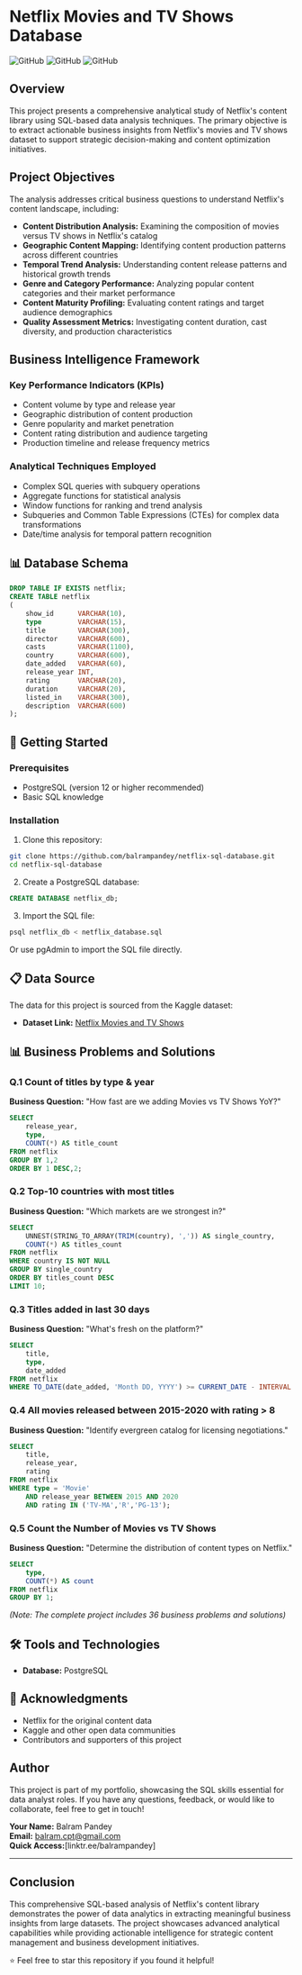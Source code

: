 # Netflix Movies and TV Shows Database

![GitHub](https://img.shields.io/badge/SQL-PostgreSQL-blue) ![GitHub](https://img.shields.io/badge/Status-Active-brightgreen) ![GitHub](https://img.shields.io/badge/Data-Netflix%20Content-red)

## Overview

This project presents a comprehensive analytical study of Netflix's content library using SQL-based data analysis techniques. The primary objective is to extract actionable business insights from Netflix's movies and TV shows dataset to support strategic decision-making and content optimization initiatives.

## Project Objectives

The analysis addresses critical business questions to understand Netflix's content landscape, including:

- **Content Distribution Analysis:** Examining the composition of movies versus TV shows in Netflix's catalog
- **Geographic Content Mapping:** Identifying content production patterns across different countries
- **Temporal Trend Analysis:** Understanding content release patterns and historical growth trends
- **Genre and Category Performance:** Analyzing popular content categories and their market performance
- **Content Maturity Profiling:** Evaluating content ratings and target audience demographics
- **Quality Assessment Metrics:** Investigating content duration, cast diversity, and production characteristics

## Business Intelligence Framework

### Key Performance Indicators (KPIs)
- Content volume by type and release year
- Geographic distribution of content production
- Genre popularity and market penetration
- Content rating distribution and audience targeting
- Production timeline and release frequency metrics

### Analytical Techniques Employed
- Complex SQL queries with subquery operations
- Aggregate functions for statistical analysis
- Window functions for ranking and trend analysis
- Subqueries and Common Table Expressions (CTEs) for complex data transformations
- Date/time analysis for temporal pattern recognition

## 📊 Database Schema

```sql
DROP TABLE IF EXISTS netflix;
CREATE TABLE netflix
(
    show_id      VARCHAR(10),
    type         VARCHAR(15),
    title        VARCHAR(300),
    director     VARCHAR(600),
    casts        VARCHAR(1100),
    country      VARCHAR(600),
    date_added   VARCHAR(60),
    release_year INT,
    rating       VARCHAR(20),
    duration     VARCHAR(20),
    listed_in    VARCHAR(300),
    description  VARCHAR(600)
);
```

## 🚀 Getting Started

### Prerequisites
- PostgreSQL (version 12 or higher recommended)
- Basic SQL knowledge

### Installation

1. Clone this repository:
```bash
git clone https://github.com/balrampandey/netflix-sql-database.git
cd netflix-sql-database
```

2. Create a PostgreSQL database:
```sql
CREATE DATABASE netflix_db;
```

3. Import the SQL file:
```bash
psql netflix_db < netflix_database.sql
```

Or use pgAdmin to import the SQL file directly.

## 📋 Data Source

The data for this project is sourced from the Kaggle dataset:
- **Dataset Link:** [Netflix Movies and TV Shows](https://www.kaggle.com/datasets/balrampanday/data-netflix)

## 📊 Business Problems and Solutions

### Q.1 Count of titles by type & year
**Business Question:** "How fast are we adding Movies vs TV Shows YoY?"

```sql
SELECT 
    release_year,
    type,
    COUNT(*) AS title_count
FROM netflix
GROUP BY 1,2
ORDER BY 1 DESC,2;
```

### Q.2 Top-10 countries with most titles
**Business Question:** "Which markets are we strongest in?"

```sql
SELECT 
    UNNEST(STRING_TO_ARRAY(TRIM(country), ',')) AS single_country,
    COUNT(*) AS titles_count
FROM netflix
WHERE country IS NOT NULL
GROUP BY single_country
ORDER BY titles_count DESC
LIMIT 10;
```

### Q.3 Titles added in last 30 days
**Business Question:** "What's fresh on the platform?"

```sql
SELECT 
    title,
    type,
    date_added
FROM netflix
WHERE TO_DATE(date_added, 'Month DD, YYYY') >= CURRENT_DATE - INTERVAL '30 days';
```

### Q.4 All movies released between 2015-2020 with rating > 8
**Business Question:** "Identify evergreen catalog for licensing negotiations."

```sql
SELECT 
    title, 
    release_year, 
    rating
FROM netflix
WHERE type = 'Movie'
    AND release_year BETWEEN 2015 AND 2020
    AND rating IN ('TV-MA','R','PG-13');
```

### Q.5 Count the Number of Movies vs TV Shows
**Business Question:** "Determine the distribution of content types on Netflix."

```sql
SELECT
    type,
    COUNT(*) AS count
FROM netflix
GROUP BY 1;
```

*(Note: The complete project includes 36 business problems and solutions)*

## 🛠️ Tools and Technologies

- **Database:** PostgreSQL





## 🙏 Acknowledgments

- Netflix for the original content data
- Kaggle and other open data communities
- Contributors and supporters of this project

## Author

This project is part of my portfolio, showcasing the SQL skills essential for data analyst roles. If you have any questions, feedback, or would like to collaborate, feel free to get in touch!

**Your Name:** Balram Pandey  
**Email:** [balram.cpt@gmail.com](mailto:balram.cpt@gmail.com)  
**Quick Access:**[linktr.ee/balrampandey]

---

## Conclusion

This comprehensive SQL-based analysis of Netflix's content library demonstrates the power of data analytics in extracting meaningful business insights from large datasets. The project showcases advanced analytical capabilities while providing actionable intelligence for strategic content management and business development initiatives.

⭐️ Feel free to star this repository if you found it helpful!

